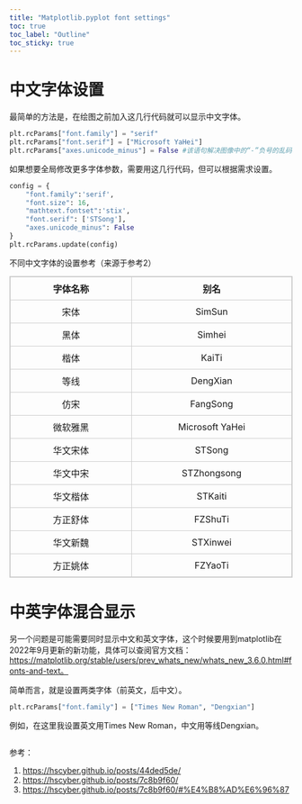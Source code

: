 ```yaml
---
title: "Matplotlib.pyplot font settings"
toc: true
toc_label: "Outline"
toc_sticky: true
---
```


# 中文字体设置

最简单的方法是，在绘图之前加入这几行代码就可以显示中文字体。

```python
plt.rcParams["font.family"] = "serif"
plt.rcParams["font.serif"] = ["Microsoft YaHei"]
plt.rcParams["axes.unicode_minus"] = False #该语句解决图像中的“-”负号的乱码问题
```

如果想要全局修改更多字体参数，需要用这几行代码，但可以根据需求设置。

```python
config = {
    "font.family":'serif',
    "font.size": 16,
    "mathtext.fontset":'stix',
    "font.serif": ['STSong'],
    "axes.unicode_minus": False
}
plt.rcParams.update(config)
```

不同中文字体的设置参考（来源于参考2）

<table style="border-collapse:collapse;border:1px solid #ccc;margin:0 auto;margin-bottom:20px;">
    <tr>
      <th style="width: 50em;;border:1px solid #ccc;padding:8px;text-align:center;">字体名称</th>
      <th style="width: 50em;;border:1px solid #ccc;padding:8px;text-align:center;">别名</th>
    </tr>
    <tr>
      <td style="border:1px solid #ccc;padding:8px;text-align:center;">宋体</td>
      <td style="border:1px solid #ccc;padding:8px;text-align:center;">SimSun</td>
    </tr>
    <tr>
      <td style="border:1px solid #ccc;padding:8px;text-align:center;">黑体</td>
      <td style="border:1px solid #ccc;padding:8px;text-align:center;">Simhei</td>
    </tr>
    <tr>
      <td style="border:1px solid #ccc;padding:8px;text-align:center;">楷体</td>
      <td style="border:1px solid #ccc;padding:8px;text-align:center;">KaiTi</td>
    </tr>
    <tr>
      <td style="border:1px solid #ccc;padding:8px;text-align:center;">等线</td>
      <td style="border:1px solid #ccc;padding:8px;text-align:center;">DengXian</td>
    </tr>
    <tr>
      <td style="border:1px solid #ccc;padding:8px;text-align:center;">仿宋</td>
      <td style="border:1px solid #ccc;padding:8px;text-align:center;">FangSong</td>
    </tr>
    <tr>
      <td style="border:1px solid #ccc;padding:8px;text-align:center;">微软雅黑</td>
      <td style="border:1px solid #ccc;padding:8px;text-align:center;">Microsoft YaHei</td>
    </tr>
    <tr>
      <td style="border:1px solid #ccc;padding:8px;text-align:center;">华文宋体</td>
      <td style="border:1px solid #ccc;padding:8px;text-align:center;">STSong</td>
    </tr>
    <tr>
      <td style="border:1px solid #ccc;padding:8px;text-align:center;">华文中宋</td>
      <td style="border:1px solid #ccc;padding:8px;text-align:center;">STZhongsong</td>
    </tr>
    <tr>
      <td style="border:1px solid #ccc;padding:8px;text-align:center;">华文楷体</td>
      <td style="border:1px solid #ccc;padding:8px;text-align:center;">STKaiti</td>
    </tr>
    <tr>
      <td style="border:1px solid #ccc;padding:8px;text-align:center;">方正舒体</td>
      <td style="border:1px solid #ccc;padding:8px;text-align:center;">FZShuTi</td>
    </tr>
    <tr>
      <td style="border:1px solid #ccc;padding:8px;text-align:center;">华文新魏</td>
      <td style="border:1px solid #ccc;padding:8px;text-align:center;">STXinwei</td>
    </tr>
    <tr>
      <td style="border:1px solid #ccc;padding:8px;text-align:center;">方正姚体</td>
      <td style="border:1px solid #ccc;padding:8px;text-align:center;">FZYaoTi</td>
    </tr>
  </table>


# 中英字体混合显示

另一个问题是可能需要同时显示中文和英文字体，这个时候要用到matplotlib在2022年9月更新的新功能，具体可以查阅官方文档：https://matplotlib.org/stable/users/prev_whats_new/whats_new_3.6.0.html#fonts-and-text。

简单而言，就是设置两类字体（前英文，后中文）。

```python
plt.rcParams["font.family"] = ["Times New Roman", "Dengxian"]
```

例如，在这里我设置英文用Times New Roman，中文用等线Dengxian。

<figure style="width: 35%" class="align-center">
  <img src="{{ site.url }}{{ site.baseurl }}/assets/images/post_figs/matplotlib-font-settings/test.jpg" alt="">
  <!-- <figcaption>Itty-bitty caption.</figcaption> -->
</figure> 

参考：

1. https://hscyber.github.io/posts/44ded5de/
2. https://hscyber.github.io/posts/7c8b9f60/
3. https://hscyber.github.io/posts/7c8b9f60/#%E4%B8%AD%E6%96%87

